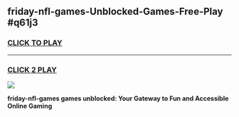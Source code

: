 
## friday-nfl-games-Unblocked-Games-Free-Play #q61j3
<h3>
<a href="https://us.freeplayer.one?title=friday-nfl-games&ref=9M">CLICK TO PLAY</a></h3>
<hr>

<h3>
<a href="https://us.freeplayer.one?title=friday-nfl-games&ref=9M">CLICK 2 PLAY</a>
  
</h3>

<a href="https://us.freeplayer.one?title=friday-nfl-games&ref=9M"><img src="https://clearcache.store/games.png"></a>


**friday-nfl-games games unblocked: Your Gateway to Fun and Accessible Online Gaming**
